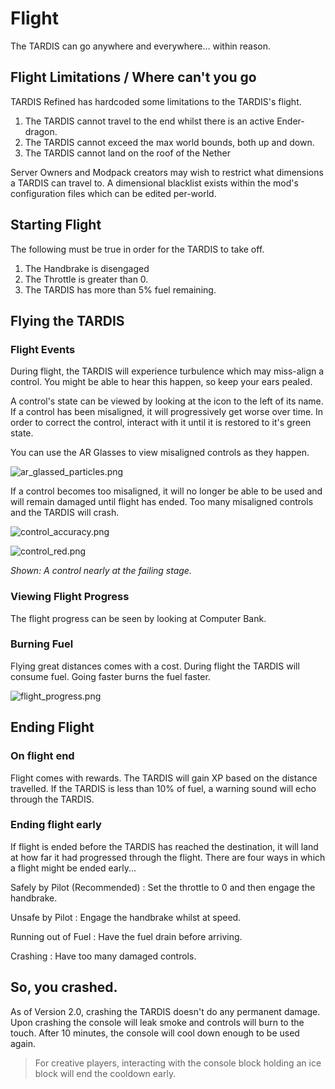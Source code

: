 # Flight

The TARDIS can go anywhere and everywhere... within reason.

## Flight Limitations / Where can't you go

TARDIS Refined has hardcoded some limitations to the TARDIS's flight. 
1. The TARDIS cannot travel to the end whilst there is an active Ender-dragon.
2. The TARDIS cannot exceed the max world bounds, both up and down.
3. The TARDIS cannot land on the roof of the Nether

Server Owners and Modpack creators may wish to restrict what dimensions a TARDIS can travel to. A dimensional blacklist exists within the mod's configuration files which can be edited per-world.

## Starting Flight

The following must be true in order for the TARDIS to take off.

1. The Handbrake is disengaged
2. The Throttle is greater than 0.
3. The TARDIS has more than 5% fuel remaining.

## Flying the TARDIS

### Flight Events
During flight, the TARDIS will experience turbulence which may miss-align a control. You might be able to hear this happen, so keep your ears pealed.

A control's state can be viewed by looking at the icon to the left of its name. If a control has been misaligned, it will progressively get worse over time. In order to correct the control, interact with it until it is restored to it's green state.

You can use the AR Glasses to view misaligned controls as they happen.

![ar_glassed_particles.png](ar_glassed_particles.png)

If a control becomes too misaligned, it will no longer be able to be used and will remain damaged until flight has ended. Too many misaligned controls and the TARDIS will crash.

![control_accuracy.png](control_accuracy.png)

![control_red.png](control_red.png)

_Shown: A control nearly at the failing stage._

### Viewing Flight Progress
The flight progress can be seen by looking at Computer Bank.

### Burning Fuel
Flying great distances comes with a cost. During flight the TARDIS will consume fuel. Going faster burns the fuel faster.

![flight_progress.png](flight_progress.png)

## Ending Flight

### On flight end
Flight comes with rewards. The TARDIS will gain XP based on the distance travelled. If the TARDIS is less than 10% of fuel, a warning sound will echo through the TARDIS.

### Ending flight early 
If flight is ended before the TARDIS has reached the destination, it will land at how far it had progressed through the flight. There are four ways in which a flight might be ended early...

Safely by Pilot (Recommended)
: Set the throttle to 0 and then engage the handbrake.

Unsafe by Pilot
: Engage the handbrake whilst at speed.

Running out of Fuel
: Have the fuel drain before arriving.

Crashing
: Have too many damaged controls.

## So, you crashed.
As of Version 2.0, crashing the TARDIS doesn't do any permanent damage. Upon crashing the console will leak smoke and controls will burn to the touch. After 10 minutes, the console will cool down enough to be used again.

> For creative players, interacting with the console block holding an ice block will end the cooldown early.
